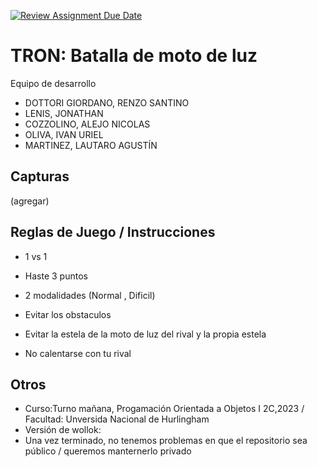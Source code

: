 [![Review Assignment Due Date](https://classroom.github.com/assets/deadline-readme-button-24ddc0f5d75046c5622901739e7c5dd533143b0c8e959d652212380cedb1ea36.svg)](https://classroom.github.com/a/hUnPAC5R)
# TRON: Batalla de moto de luz

Equipo de desarrollo

- DOTTORI GIORDANO, RENZO SANTINO
- LENIS, JONATHAN
- COZZOLINO, ALEJO NICOLAS
- OLIVA, IVAN URIEL
- MARTINEZ, LAUTARO AGUSTÍN

## Capturas

(agregar)

## Reglas de Juego / Instrucciones
 
- 1 vs 1
- Haste 3 puntos
- 2 modalidades (Normal , Dificil)
  
- Evitar los obstaculos
- Evitar la estela de la moto de luz del rival y la propia estela
- No calentarse con tu rival


## Otros

- Curso:Turno mañana, Progamación Orientada a Objetos I 2C,2023 / Facultad: Unversida Nacional de Hurlingham
- Versión de wollok:
- Una vez terminado, no tenemos problemas en que el repositorio sea público / queremos manternerlo privado
